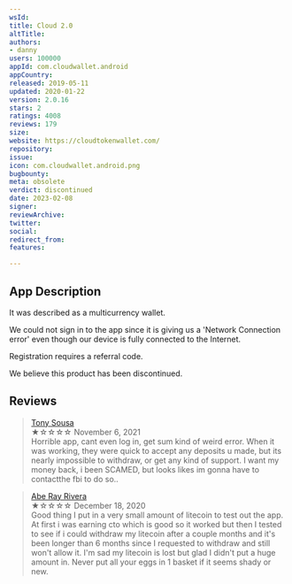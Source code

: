 ```yaml
---
wsId: 
title: Cloud 2.0
altTitle: 
authors:
- danny 
users: 100000
appId: com.cloudwallet.android
appCountry: 
released: 2019-05-11
updated: 2020-01-22
version: 2.0.16
stars: 2
ratings: 4008
reviews: 179
size: 
website: https://cloudtokenwallet.com/
repository: 
issue: 
icon: com.cloudwallet.android.png
bugbounty: 
meta: obsolete
verdict: discontinued
date: 2023-02-08
signer: 
reviewArchive: 
twitter: 
social: 
redirect_from: 
features: 

---
```

## App Description

It was described as a multicurrency wallet.

We could not sign in to the app since it is giving us a 'Network Connection error' even though our device is fully connected to the Internet. 

Registration requires a referral code. 

We believe this product has been discontinued. 

## Reviews

> [Tony Sousa](https://play.google.com/store/apps/details?id=com.cloudwallet.android)<br>
  ★☆☆☆☆ November 6, 2021 <br>
  Horrible app, cant even log in, get sum kind of weird error. When it was working, they were quick to accept any deposits u made, but its nearly impossible to withdraw, or get any kind of support. I want my money back, i been SCAMED, but looks likes im gonna have to contactthe fbi to do so..
  
> [Abe Ray Rivera](https://play.google.com/store/apps/details?id=com.cloudwallet.android)<br>
  ★☆☆☆☆ December 18, 2020 <br>
  Good thing I put in a very small amount of litecoin to test out the app. At first i was earning cto which is good so it worked but then I tested to see if i could withdraw my litecoin after a couple months and it's been longer than 6 months since I requested to withdraw and still won't allow it. I'm sad my litecoin is lost but glad I didn't put a huge amount in. Never put all your eggs in 1 basket if it seems shady or new.

